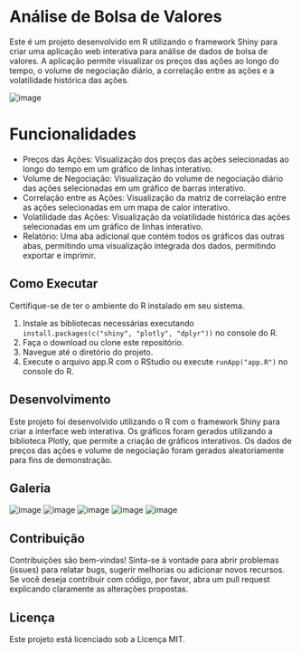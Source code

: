 # Análise de Bolsa de Valores
Este é um projeto desenvolvido em R utilizando o framework Shiny para criar uma aplicação web interativa para análise de dados de bolsa de valores. A aplicação permite visualizar os preços das ações ao longo do tempo, o volume de negociação diário, a correlação entre as ações e a volatilidade histórica das ações.

![image](https://github.com/LeviLucena/Bolsa_de_Valores/assets/34045910/eb85bf90-f647-4c14-926e-caebb5dd5cd9)

# Funcionalidades
- Preços das Ações: Visualização dos preços das ações selecionadas ao longo do tempo em um gráfico de linhas interativo.
- Volume de Negociação: Visualização do volume de negociação diário das ações selecionadas em um gráfico de barras interativo.
- Correlação entre as Ações: Visualização da matriz de correlação entre as ações selecionadas em um mapa de calor interativo.
- Volatilidade das Ações: Visualização da volatilidade histórica das ações selecionadas em um gráfico de linhas interativo.
- Relatório: Uma aba adicional que contém todos os gráficos das outras abas, permitindo uma visualização integrada dos dados, permitindo exportar e imprimir.

## Como Executar
Certifique-se de ter o ambiente do R instalado em seu sistema.

1. Instale as bibliotecas necessárias executando ```install.packages(c("shiny", "plotly", "dplyr"))``` no console do R.
2. Faça o download ou clone este repositório.
3. Navegue até o diretório do projeto.
4. Execute o arquivo app.R com o RStudio ou execute ```runApp("app.R")``` no console do R.

## Desenvolvimento
Este projeto foi desenvolvido utilizando o R com o framework Shiny para criar a interface web interativa. Os gráficos foram gerados utilizando a biblioteca Plotly, que permite a criação de gráficos interativos. Os dados de preços das ações e volume de negociação foram gerados aleatoriamente para fins de demonstração.

## Galeria

![image](https://github.com/LeviLucena/Bolsa_de_Valores/assets/34045910/da250b4a-fe8e-4fd2-a8f7-73e5573a70e1)
![image](https://github.com/LeviLucena/Bolsa_de_Valores/assets/34045910/e75dfdc1-df6e-4d95-a15d-7c2b7c8ee751)
![image](https://github.com/LeviLucena/Bolsa_de_Valores/assets/34045910/06f71af7-1239-4a83-a8d3-cc80aae399a5)
![image](https://github.com/LeviLucena/Bolsa_de_Valores/assets/34045910/dc7ff6fc-7828-4374-bee4-8898e4fd3d8f)
![image](https://github.com/LeviLucena/Bolsa_de_Valores/assets/34045910/1170cddf-b405-4dcd-ba39-63bddfc63ad6)

## Contribuição
Contribuições são bem-vindas! Sinta-se à vontade para abrir problemas (issues) para relatar bugs, sugerir melhorias ou adicionar novos recursos. Se você deseja contribuir com código, por favor, abra um pull request explicando claramente as alterações propostas.

## Licença
Este projeto está licenciado sob a Licença MIT.
